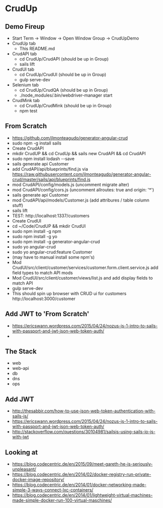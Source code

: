 # CrudUp
## Demo Fireup
- Start Term -> Window -> Open Window Group -> CrudUpDemo
- CrudUp tab
    - This README.md
- CrudAPI tab
    - cd CrudUp/CrudAPI (should be up in Group)
    - sails lift
- CrudUI tab
    - cd CrudUp/CrudUI (should be up in Group)
	- gulp serve-dev
- Selenium tab
    - cd CrudUp/CrudQA (should be up in Group)
	- ./node_modules/.bin/webdriver-manager start
- CrudMink tab
    - cd CrudUp/CrudMink (should be up in Group)
    - npm test

## From Scratch
- https://github.com/jlmonteagudo/generator-angular-crud
- sudo npm -g install sails
- Create CrudAPI
- mkdir CrudUP && cd CrudUp && sails new CrudAPI && cd CrudAPI
- sudo npm install lodash --save
- sails generate api Customer
- add CrudAPI/api/blueprints/find.js via https://raw.githubusercontent.com/jlmonteagudo/generator-angular-crud/master/sails/api/blueprints/find.js
- mod CrudAPI/config/models.js (uncomment migrate alter)
- mod CrudAPI/config/cors.js (uncomment allroutes: true and origin: '*')
- sails generate api Customer
- mod CrudAPI/api/models/Customer.js (add attribures / table column stuff)
- sails lift
- TEST: http://localhost:1337/customers
- Create CrudUI
- cd ~/Code/CrudUP && mkdir CrudUI
- sudo npm install -g npm
- sudo npm install -g yo
- sudo npm install -g generator-angular-crud
- sudo yo angular-crud
- sudo yo angular-crud:feature Customer
- (may have to manual install some npm's)
- Mod CrudUI/src/client/customer/services/customer.form.client.service.js add field types to match API mods
- Mod CrudUI/src/client/customer/views/list.js and add display fields to match API
- gulp serve-dev
- This should spin up browser with CRUD ui for customers http://localhost:3000/customer

## Add JWT to 'From Scratch'
- https://ericswann.wordpress.com/2015/04/24/nozus-js-1-intro-to-sails-with-passport-and-jwt-json-web-token-auth/
- 

## The Stack
- web
- web-api
- db
- dns
- ops

## Add JWT
- http://thesabbir.com/how-to-use-json-web-token-authentication-with-sails-js/
- https://ericswann.wordpress.com/2015/04/24/nozus-js-1-intro-to-sails-with-passport-and-jwt-json-web-token-auth/
- http://stackoverflow.com/questions/30104981/sailsjs-using-sails-io-js-with-jwt

## Looking at
- https://blog.codecentric.de/en/2015/09/meet-gareth-he-is-seriously-unpleasant/
- https://blog.codecentric.de/en/2014/02/docker-registry-run-private-docker-image-repository/
- https://blog.codecentric.de/en/2014/01/docker-networking-made-simple-3-ways-connect-lxc-containers/
- https://blog.codecentric.de/en/2014/01/lightweight-virtual-machines-made-simple-docker-run-100-virtual-maschines/